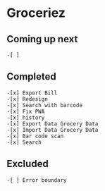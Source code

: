 # Groceriez

## Coming up next
    -[ ] 

## Completed
    -[x] Export Bill
    -[x] Redesign
    -[x] Search with barcode
    -[x] Fix PWA
    -[x] history
    -[x] Export Data Grocery Data
    -[x] Import Data Grocery Data
    -[x] Bar code scan
    -[x] Search

## Excluded
    -[ ] Error boundary
